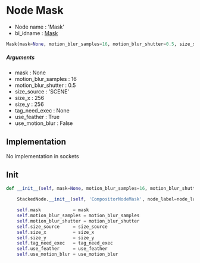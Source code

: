 # Node Mask

- Node name : 'Mask'
- bl_idname : [Mask](https://docs.blender.org/api/current/bpy.types.Mask.html)


``` python
Mask(mask=None, motion_blur_samples=16, motion_blur_shutter=0.5, size_source='SCENE', size_x=256, size_y=256, tag_need_exec=None, use_feather=True, use_motion_blur=False, node_label=None, node_color=None)
```
##### Arguments

- mask : None
- motion_blur_samples : 16
- motion_blur_shutter : 0.5
- size_source : 'SCENE'
- size_x : 256
- size_y : 256
- tag_need_exec : None
- use_feather : True
- use_motion_blur : False

## Implementation

No implementation in sockets

## Init

``` python
def __init__(self, mask=None, motion_blur_samples=16, motion_blur_shutter=0.5, size_source='SCENE', size_x=256, size_y=256, tag_need_exec=None, use_feather=True, use_motion_blur=False, node_label=None, node_color=None):

    StackedNode.__init__(self, 'CompositorNodeMask', node_label=node_label, node_color=node_color)

    self.mask            = mask
    self.motion_blur_samples = motion_blur_samples
    self.motion_blur_shutter = motion_blur_shutter
    self.size_source     = size_source
    self.size_x          = size_x
    self.size_y          = size_y
    self.tag_need_exec   = tag_need_exec
    self.use_feather     = use_feather
    self.use_motion_blur = use_motion_blur
```
